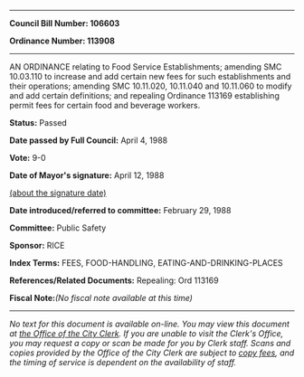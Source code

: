 

********

**Council Bill Number: 106603**
   
**Ordinance Number: 113908**
********

 AN ORDINANCE relating to Food Service Establishments; amending SMC 10.03.110 to increase and add certain new fees for such establishments and their operations; amending SMC 10.11.020, 10.11.040 and 10.11.060 to modify and add certain definitions; and repealing Ordinance 113169 establishing permit fees for certain food and beverage workers.

**Status:** Passed
   
**Date passed by Full Council:** April 4, 1988
   
**Vote:** 9-0
   
**Date of Mayor's signature:** April 12, 1988
   
[(about the signature date)](/~public/approvaldate.htm)
   
   
   
**Date introduced/referred to committee:** February 29, 1988
   
**Committee:** Public Safety
   
**Sponsor:** RICE
   
   
**Index Terms:** FEES, FOOD-HANDLING, EATING-AND-DRINKING-PLACES

**References/Related Documents:** Repealing: Ord 113169

**Fiscal Note:**_(No fiscal note available at this time)_
********

_No text for this document is available on-line. You may view this document at [the Office of the City Clerk](http://www.seattle.gov/leg/clerk/contactUs.htm). If you are unable to visit the Clerk's Office, you may request a copy or scan be made for you by Clerk staff. Scans and copies provided by the Office of the City Clerk are subject to [copy fees](http://clerk.seattle.gov/~public/clerkfees.htm), and the timing of service is dependent on the availability of staff._

